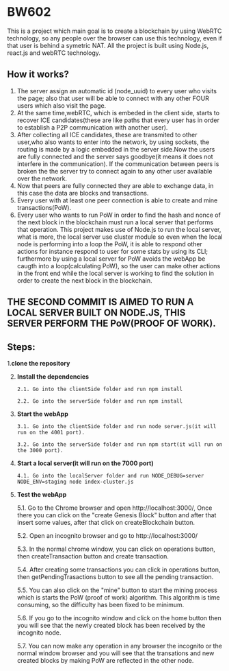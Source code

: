 # BW602
This is a project which main goal is to create a blockchain by using WebRTC technology, so any people over the browser can use this technology, even if that user is behind a symetric NAT.
All the project is built using Node.js, react.js and webRTC technology.

## How it works?
1.  The server assign an automatic id (node_uuid) to every user who visits the page; also that user will be able to connect with any other FOUR users which also visit the page.
2.  At the same time,webRTC, which is embeded in the client side, starts to recover ICE candidates(these are like paths that every user has in order to establish a P2P communication with another user).
3. After collecting all ICE candidates, these are transmited to other user,who also wants to enter into the network, by using sockets, the routing is made by a logic embedded in the server side.Now the users are fully connected and the server says goodbye(it means it does not interfere in the communication). If the communication between peers is broken the the server try to connect again to any other user available over the network.
4. Now that peers are fully connected they are able to exchange data, in this case the data are blocks and transactions.
5. Every user with at least one peer connection is able to create and mine transactions(PoW).
6. Every user who wants to run PoW in order to find the hash and nonce of the next block in the blockchain must run a local server that performs that operation. This project makes use of Node.js to run the local server, what is more, the local server use cluster module so even when the local node is performing into a loop the PoW, it is able to respond other actions for instance respond to user for some stats by using its CLI; furthermore by using a local server for PoW avoids the webApp be caugth into a loop(calculating PoW), so the user can make other actions in the front end while the local server is working to find the solution in order to create the next block in the blockchain.

## THE SECOND COMMIT IS AIMED TO RUN A LOCAL SERVER BUILT ON NODE.JS, THIS SERVER PERFORM THE PoW(PROOF OF WORK).


## Steps:

1.**clone the repository**

2. **Install the dependencies**    
    ```
    2.1. Go into the clientSide folder and run npm install
    ```
    ```
    2.2. Go into the serverSide folder and run npm install
    ```

3. **Start the webApp**
    ```
    3.1. Go into the clientSide folder and run node server.js(it will run on the 4001 port).
    ```
    ```
    3.2. Go into the serverSide folder and run npm start(it will run on the 3000 port).
    ```
    
4. **Start a local server(it will run on the 7000 port)**
    ```
    4.1. Go into the localServer folder and run NODE_DEBUG=server NODE_ENV=staging node index-cluster.js
    ```    

5. **Test the webApp**

    5.1. Go to the Chrome browser and open http://localhost:3000/, Once there you can click on the "create Genesis Block" button and after that insert some values, after that click on createBlockchain button.
    
    5.2. Open an incognito browser and go to http://localhost:3000/
    
    5.3. In the normal chrome window, you can click on operations button, then createTransaction button and create transaction.
    
    5.4. After creating some transactions you can click in operations button, then getPendingTrasactions button to see all the pending transaction.
    
    5.5. You can also click on the "mine" button to start the mining process which is starts the PoW (proof of work) algorithm. This algorithm is time consuming, so the difficulty has been fixed to be minimum.
    
    5.6. If you go to the incognito window and click on the home button then you will see that the newly created block has been received by the incognito node.
    
    5.7. You can now make any operation in any browser the incognito or the normal window browser and you will see that the transations and new created blocks by making PoW are reflected in the other node.
    
